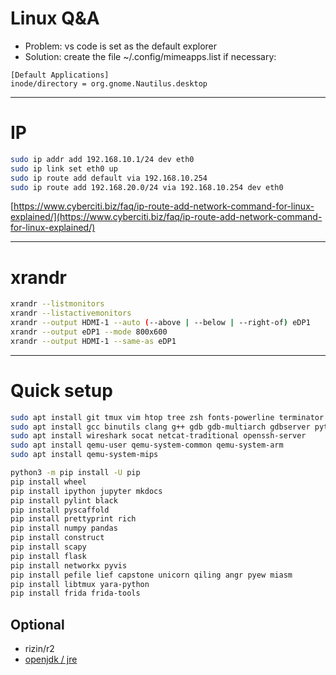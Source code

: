 # Linux Q&A

- Problem: vs code is set as the default explorer
- Solution: create the file ~/.config/mimeapps.list if necessary:

```text
[Default Applications]
inode/directory = org.gnome.Nautilus.desktop
```

----

# IP

```bash
sudo ip addr add 192.168.10.1/24 dev eth0
sudo ip link set eth0 up
sudo ip route add default via 192.168.10.254
sudo ip route add 192.168.20.0/24 via 192.168.10.254 dev eth0
```

[https://www.cyberciti.biz/faq/ip-route-add-network-command-for-linux-explained/](https://www.cyberciti.biz/faq/ip-route-add-network-command-for-linux-explained/)

----

# xrandr

```bash
xrandr --listmonitors
xrandr --listactivemonitors
xrandr --output HDMI-1 --auto (--above | --below | --right-of) eDP1
xrandr --output eDP1 --mode 800x600
xrandr --output HDMI-1 --same-as eDP1
```

----

# Quick setup

```bash
sudo apt install git tmux vim htop tree zsh fonts-powerline terminator python3-pip python3-venv wget curl less rlwrap
sudo apt install gcc binutils clang g++ gdb gdb-multiarch gdbserver python3-dev
sudo apt install wireshark socat netcat-traditional openssh-server
sudo apt install qemu-user qemu-system-common qemu-system-arm
sudo apt install qemu-system-mips
```

```bash
python3 -m pip install -U pip
pip install wheel
pip install ipython jupyter mkdocs
pip install pylint black
pip install pyscaffold
pip install prettyprint rich
pip install numpy pandas
pip install construct
pip install scapy
pip install flask
pip install networkx pyvis
pip install pefile lief capstone unicorn qiling angr pyew miasm
pip install libtmux yara-python
pip install frida frida-tools
```

## Optional

- rizin/r2
- [openjdk / jre](https://adoptopenjdk.net/releases.html)
